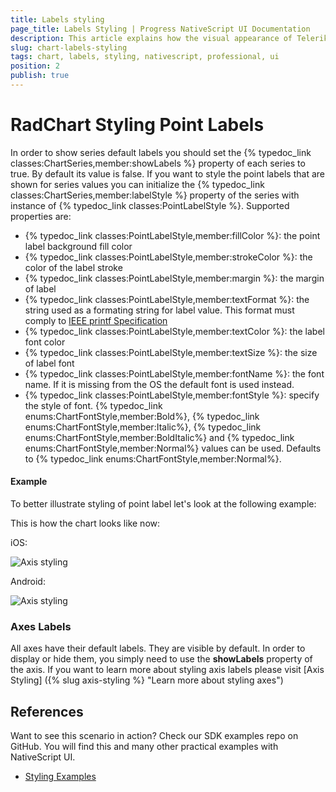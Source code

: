 ```yaml
---
title: Labels styling
page_title: Labels Styling | Progress NativeScript UI Documentation
description: This article explains how the visual appearance of Telerik Chart's labels for NativeScript can be customized.
slug: chart-labels-styling
tags: chart, labels, styling, nativescript, professional, ui
position: 2
publish: true
---
```


# RadChart Styling Point Labels
In order to show series default labels you should set the {% typedoc_link classes:ChartSeries,member:showLabels %} property of each series to true. By default its value is false. If you want to style the point labels that are shown for series values you can initialize the {% typedoc_link classes:ChartSeries,member:labelStyle %} property of the series with instance of {% typedoc_link classes:PointLabelStyle %}.
Supported properties are: 
- {% typedoc_link classes:PointLabelStyle,member:fillColor %}: the point label background fill color 
- {% typedoc_link classes:PointLabelStyle,member:strokeColor %}: the color of the label stroke
- {% typedoc_link classes:PointLabelStyle,member:margin %}: the margin of label
- {% typedoc_link classes:PointLabelStyle,member:textFormat %}: the string used as a formating string for label value. This format must comply to [IEEE printf Specification](http://pubs.opengroup.org/onlinepubs/009695399/functions/printf.html)
- {% typedoc_link classes:PointLabelStyle,member:textColor %}: the label font color
- {% typedoc_link classes:PointLabelStyle,member:textSize %}: the size of label font 
- {% typedoc_link classes:PointLabelStyle,member:fontName %}: the font name. If it is missing from the OS the default font is used instead.
- {% typedoc_link classes:PointLabelStyle,member:fontStyle %}: specify the style of font. {% typedoc_link enums:ChartFontStyle,member:Bold%}, {% typedoc_link enums:ChartFontStyle,member:Italic%}, {% typedoc_link enums:ChartFontStyle,member:BoldItalic%} and {% typedoc_link enums:ChartFontStyle,member:Normal%} values can be used. Defaults to {% typedoc_link enums:ChartFontStyle,member:Normal%}.

#### Example

To better illustrate styling of point label let's look at the following example:

<snippet id='labels-styling'/>

This is how the chart looks like now:

iOS:

![Axis styling](../../../img/ns_ui/labels_styling_ios.png "iOS")

Android:

![Axis styling](../../../img/ns_ui/labels_styling_android.png "Android")

### Axes Labels

All axes have their default labels. They are visible by default. In order to display or hide them, you simply need to use the **showLabels** property of the axis. If you want to learn more about styling axis labels please visit [Axis Styling] ({% slug axis-styling %} "Learn more about styling axes")

## References
Want to see this scenario in action?
Check our SDK examples repo on GitHub. You will find this and many other practical examples with NativeScript UI.

* [Styling Examples](https://github.com/NativeScript/nativescript-ui-samples/tree/master/chart/app/examples/styling)
